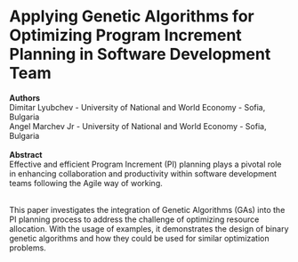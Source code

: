 # Applying Genetic Algorithms for Optimizing Program Increment Planning in Software Development Team

**Authors** 
<br> Dimitar Lyubchev - University of National and World Economy - Sofia, Bulgaria
<br> Angel Marchev Jr - University of National and World Economy - Sofia, Bulgaria
<br>
<br>
**Abstract** 
<br>   Effective and efficient Program Increment (PI) planning plays a pivotal role in enhancing collaboration and productivity within software development teams following the Agile way of working. 

<br> This paper investigates the integration of Genetic Algorithms (GAs) into the PI planning process to address the challenge of optimizing resource allocation. With the usage of examples, it demonstrates the design of binary genetic algorithms and how they could be used for similar optimization problems.
